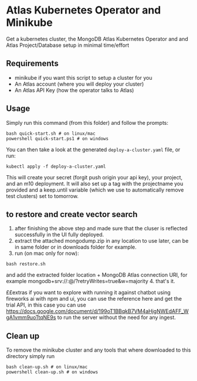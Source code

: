 # Atlas Kubernetes Operator and Minikube

Get a kubernetes cluster, the MongoDB Atlas Kubernetes Operator and and Atlas Project/Database setup in minimal time/effort

## Requirements
- minikube if you want this script to setup a cluster for you
- An Atlas account (where you will deploy your cluster)
- An Atlas API Key (how the operator talks to Atlas)

## Usage
Simply run this command (from this folder) and follow the prompts:
```
bash quick-start.sh # on linux/mac
powershell quick-start.ps1 # on windows
```

You can then take a look at the generated `deploy-a-cluster.yaml` file, or run:
```
kubectl apply -f deploy-a-cluster.yaml
```

This will create your secret (forgit push origin  your api key), your project, and an m10 deployment. It will also set up a tag with the projectname you provided and a keep.until variable (which we use to automatically remove test clusters) set to tomorrow.

## to restore and create vector search
1. after finishing the above step and made sure that the cluser is reflected successfully in the UI fully deployed.
2. extract the attached mongodump.zip in any location to use later, can be in same folder or in downloads folder for example.
3. run (on mac only for now):
```
bash restore.sh 
```
and add the extracted folder location + MongoDB Atlas connection URI, for example mongodb+srv://<username>:<password>@<cluster-url>/?retryWrites=true&w=majority
4. that's it.

££extras
if you want to explore with running it against chatbot using fireworks ai with npm and ui, you can use the reference here and get the trial API, in this case you can use https://docs.google.com/document/d/199oT1BBqkB7VM4aHjgNWEdAFF_WgA1vmm9uoTtqNE9s to run the server without the need for any ingest.

## Clean up
To remove the minikube cluster and any tools that where downloaded to this directory simply run
```
bash clean-up.sh # on linux/mac
powershell clean-up.sh # on windows
```
